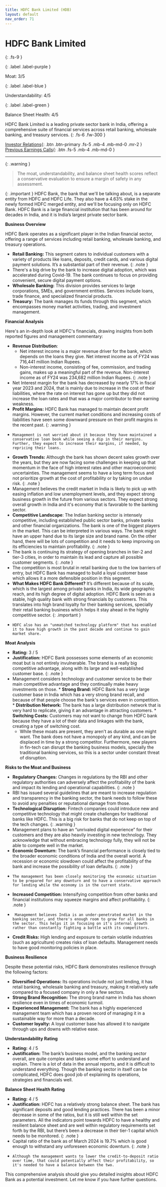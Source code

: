 ```yaml
---
title: HDFC Bank Limited (HDB)
layout: default
nav_order: 71
---
```


# HDFC Bank Limited
{: .fs-9 }

{: .label .label-purple }

Moat: 3/5

{: .label .label-blue }

Understandability: 4/5

{: .label .label-green }

Balance Sheet Health: 4/5

HDFC Bank Limited is a leading private sector bank in India, offering a comprehensive suite of financial services across retail banking, wholesale banking, and treasury services.
{: .fs-6 .fw-300 }

[Investor Relations](https://www.google.com/search?q=HDB+investor+relations){: .btn .btn-primary .fs-5 .mb-4 .mb-md-0 .mr-2 }
[Previous Earnings Calls](https://discountingcashflows.com/company/HDB/transcripts/){: .btn .fs-5 .mb-4 .mb-md-0 }

---

{: .warning }
>The moat, understandability, and balance sheet health scores reflect a conservative evaluation to ensure a margin of safety in any assessment.



{: .important }
HDFC Bank, the bank that we'll be talking about, is a separate entity from HDFC and HDFC Life. They also have a 4.63% stake in the newly formed HDFC merged entity, and we'll be focusing only on HDFC Bank. HDFC Bank is a large financial institution that has been around for decades in India, and it is India’s largest private sector bank.

**Business Overview**

HDFC Bank operates as a significant player in the Indian financial sector, offering a range of services including retail banking, wholesale banking, and treasury operations.

*   **Retail Banking:** This segment caters to individual customers with a variety of products like loans, deposits, credit cards, and various digital payment solutions. It’s a substantial part of their revenue.
{: .note }
*    There's a big drive by the bank to increase digital adoption, which was accelerated during Covid-19. The bank continues to focus on providing convenient, secure digital payment options.
*   **Wholesale Banking:** This division provides services to large corporations, SMEs, and government entities. Services include loans, trade finance, and specialized financial products.
*   **Treasury:** The bank manages its funds through this segment, which encompasses money market activities, trading, and investment management.

**Financial Analysis**

Here's an in-depth look at HDFC's financials, drawing insights from both reported figures and management commentary:

*   **Revenue Distribution**:
    *   Net interest income is a major revenue driver for the bank, which depends on the loans they give. Net interest income as of FY24 was 716,441 million Indian Rupees.
    *   Non-interest income, consisting of fee, commission, and trading gains, makes up a meaningful part of the revenue. Non-interest income as of FY24 was 234,682 million Indian Rupees.
{: .note }
*   Net Interest margin for the bank has decreased by nearly 17% in fiscal year 2023 and 2024, that is mainly due to increase in the cost of their liabilities, where the rate on interest has gone up but they did not increase the loan rates and that was a major contributor to their earning weakness.
*   **Profit Margins:** HDFC Bank has managed to maintain decent profit margins. However, the current market conditions and increasing costs of liabilities have seen some downward pressure on their profit margins in the recent past. 
{: .warning }
*     Management is not worried about it because they have maintained a conservative loan book while seeing a dip in their margins. Further, they expect to increase their margins, if needed, by repricing their loans.
*   **Growth Trends:** Although the bank has shown decent sales growth over the years, but they are now facing some challenges in keeping up that momentum in the face of high interest rates and other macroeconomic uncertainties. The management seems to have a long term focus and not prioritize growth at the cost of profitability or by taking on undue risk.
{: .note }
*    Management believes the credit market in India is likely to pick up with easing inflation and low unemployment levels, and they expect strong business growth in the future from various sectors. They expect strong overall growth in India and it's economy that is favorable to the banking sector.
*  **Competitive Landscape**: The Indian banking sector is intensely competitive, including established public sector banks, private banks and other financial organizations. The bank is one of the biggest players in the market. This can be interpreted in various ways. The bank might have an upper hand due to its large size and brand name. On the other hand, there will be lots of competition and it needs to keep improving on its efficiencies to maintain profitability.
{: .note }
*    The bank is continuing its strategy of opening branches in tier-2 and tier-3 cities, in order to maintain its lead and capture all possible customer segments.
{: .note }
*   The competition is most brutal in retail banking due to the low barriers of entry, but HDFC Bank has managed to build a loyal customer base which allows it a more defensible position in this segment.
*   **What Makes HDFC Bank Different?** It’s different because of its scale, which is the largest among private banks in India, its wide geographic reach, and its high degree of digital adoption. HDFC Bank is seen as a stable, high quality bank with strong financials by customers. This translates into high brand loyalty for their banking services, specially their retail banking business which helps it stay ahead in the highly competitive sector.
{: .important }
*     HDFC also has an "unmatched technology platform" that has enabled it to have high growth in the past decade and continue to gain market share.

**Moat Analysis**

*   **Rating:**  3 / 5
*   **Justification:** HDFC Bank possesses some elements of an economic moat but is not entirely invulnerable. The brand is a really big competitive advantage, along with its large and well-established customer base.
{: .note }
*    Management considers technology and customer service to be their main competitive advantage and they continually make heavy investments on those.
    *    **Strong Brand:** HDFC Bank has a very large customer base in India which has a very strong brand recall, and because of that people choose the bank's services even in competition.
    *    **Distribution Network:** The bank has a large distribution network that is very hard to replicate, giving it an advantage in attracting customers.
    *     **Switching Costs:** Customers may not want to change from HDFC bank because they have a lot of their data and linkages with the bank, creating a type of switching cost.
        * While these moats are present, they aren't as durable as one might want. The bank does not have a monopoly of any kind, and can be displaced in time by a strong competitor. Furthermore, new players in fin-tech can disrupt the banking business models, specially the traditional banking services, so this is a sector under constant threat of disruption.

**Risks to the Moat and Business**

*   **Regulatory Changes:** Changes in regulations by the RBI and other regulatory authorities can adversely affect the profitability of the bank and impact its lending and operational capabilities. 
{: .note }
*   RBI has issued several guidelines that are meant to increase regulation and transparency in the banking sector, the bank needs to follow these to avoid any penalties or reputational damage from those.
*   **Technological Disruption:** Fintech companies could introduce new and competitive technology that might create challenges for traditional banks like HDFC. This is a big risk for banks that do not keep on top of the tech changes.
{: .warning }
*    Management plans to have an “unrivaled digital experience” for their customers and they are also heavily investing in new technology. They acknowledge that without embracing technology fully, they will not be able to compete well in the market.
*   **Economic Downturn:** The bank’s financial performance is closely tied to the broader economic conditions of India and the overall world. A recession or economic slowdown could affect the profitability of the bank and increase the possibility of loan defaults.
{: .note }
*     The management has been closely monitoring the economic situation to be prepared for any downturn and to have a conservative approach for lending while the economy is in the current state.
*   **Increased Competition:** Intensifying competition from other banks and financial institutions may squeeze margins and affect profitability.
{: .note }
*      Management believes India is an under-penetrated market in the banking sector, and there's enough room to grow for all banks in the sector. This helps it in focusing on it's internal growth rather than constantly fighting a battle with its competitors.
*   **Credit Risks:** High lending and exposure to certain volatile industries (such as agriculture) creates risks of loan defaults. Management needs to have good monitoring policies in place.

**Business Resilience**

Despite these potential risks, HDFC Bank demonstrates resilience through the following factors:

*   **Diversified Operations:** Its operations include not just lending, it has retail banking, wholesale banking and treasury, making it relatively safe compared to a focused company in only a few sectors.
*   **Strong Brand Recognition:** The strong brand name in India has shown resilience even in times of economic turmoil.
*   **Experienced Management:** The bank has a highly experienced management team which has a proven record of managing it in a sustainable way for more than a decade.
*   **Customer loyalty:** A loyal customer base has allowed it to navigate through ups and downs with relative ease.

**Understandability Rating**

*   **Rating:** 4 / 5
*   **Justification:** The bank’s business model, and the banking sector overall, are quite complex and takes some effort to understand and explain. There is a lot of data in the annual reports, and it is difficult to understand everything. Though the banking sector in itself can be complicated, HDFC does good job of explaining its operations, strategies and financials well.

**Balance Sheet Health Rating**

*   **Rating:** 4 / 5
*   **Justification:** HDFC has a relatively strong balance sheet. The bank has significant deposits and good lending practices. There has been a minor decrease in some of the ratios, but it is still well within the set parameters. All the indicators point towards HDFC to have a healthy and resilient balance sheet and are well within regulatory requirements set forth by the RBI, but there’s been a decrease in their tier-1 capital which needs to be monitored.
{: .note }
*   Capital ratio of the bank as of March 2024 is 19.7% which is good enough to withstand any unforeseen economic downturn.
{: .note }
*     Although the management wants to lower the credit-to-deposit ratio over time, that could potentially affect their profitability, so it's needed to have a balance between the two.

This comprehensive analysis should give you detailed insights about HDFC Bank as a potential investment. Let me know if you have further questions.
